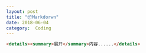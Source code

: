 ```yaml
---
layout: post
title: "📦Markdorwn"
date: 2018-06-04
category:  Coding
---
```


```html
<details><summary>展开</summary>内容......</details>
```
